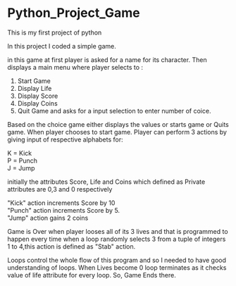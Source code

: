 # Python_Project_Game
This is my first project of python

In this project I coded a simple game.

in this game at first player is asked for a name for its character.
Then displays a main menu where player selects to :
1. Start Game
2. Display Life
3. Display Score
4. Display Coins
5. Quit Game
and asks for a input selection to enter number of coice.

Based on the choice game either displays the values or starts game or Quits game.
When player chooses to start game.
Player can perform 3 actions by giving input of respective alphabets for:

K = Kick
<br>
P = Punch
<br>
J = Jump

initially the attributes Score, Life and Coins which defined as Private attributes are 0,3 and 0 respectively

"Kick" action increments Score by 10
<br>
"Punch" action increments Score by 5.
<br>
"Jump" action gains 2 coins

Game is Over when player looses all of its 3 lives and that is programmed to happen every time when a loop randomly selects 3 from a tuple of integers 1 to 4,this action is defined as "Stab" action.

Loops control the whole flow of this program and so I needed to have good understanding of loops.
When Lives become 0 loop terminates as it checks value of life attribute for every loop.
So, Game Ends there. 

